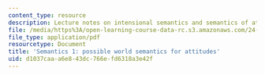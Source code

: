 ```yaml
---
content_type: resource
description: Lecture notes on intensional semantics and semantics of attitude predicates.
file: /media/https%3A/open-learning-course-data-rc.s3.amazonaws.com/24-910-topics-in-linguistic-theory-propositional-attitudes-spring-2009/d1037caaa6e843dc766efd6318a3e42f_MIT24_910s09_lec02.pdf
file_type: application/pdf
resourcetype: Document
title: 'Semantics 1: possible world semantics for attitudes'
uid: d1037caa-a6e8-43dc-766e-fd6318a3e42f
---
```

